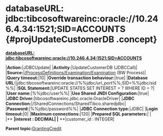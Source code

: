 # databaseURL: jdbc:tibcosoftwareinc:oracle://10.246.4.34:1521;SID=ACCOUNTS {#projUpdateCustomerDB .concept}

**[databaseURL: jdbc:tibcosoftwareinc:oracle://10.246.4.34:1521;SID=ACCOUNTS](../msgs/dest_Id95.md)**

|**Action:**|JDBCUpdate|
|**Activity:**|UpdateCustomerDB \(JDBCCall\)|
|**Source:**|[/ProcessDefinitions/Examination/Examination](../../../projects/GrantingCredit/ProcessDefinitions/Examination/Examination.process.md) \(BW Process\)|
|**Query timeout:**|10|
|**Override transaction behaviour:**|true|
|**Database URL:**|jdbc:tibcosoftwareinc:oracle://%%jdbc/url\_port%%;SID=%%jdbc/sid%%|
|**SQL Statement:**|UPDATE STATES SET INTEREST = ? WHERE ID = ?|
|**User name:**|%%jdbc/user%%|
|**Use Shared JNDI Configuration:**|true|
|**JDBC Driver:**|tibcosoftwareinc.jdbc.oracle.OracleDriver|
|**JDBC Connection:**|/SharedConnections/SharedTibco.sharedjdbc|
|**Password:**|%%jdbc/password%%|
|**JDBC Connection type:**|JDBC|
|**Login timeout:**|0|
|**Maximum connections:**|120|
|**Prepared SQL parameters:**| |
|** **|interest : DECIMAL|
|** **|customer\_id : INTEGER|

**Parent topic:**[GrantingCredit](../../../../../../modules/demo_Enterprise/dita/crossref/dest/projs/GrantingCredit.md)

